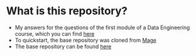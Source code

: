 # What is this repository?
* My answers for the questions of the first module of a Data Engineering course, which you can find [here](https://github.com/DataTalksClub/data-engineering-zoomcamp/tree/main)
* To quickstart, the base repository was cloned from [Mage](https://docs.mage.ai/introduction/overview)
* The base repository can be found [here](https://github.com/mage-ai/compose-quickstart.git)

